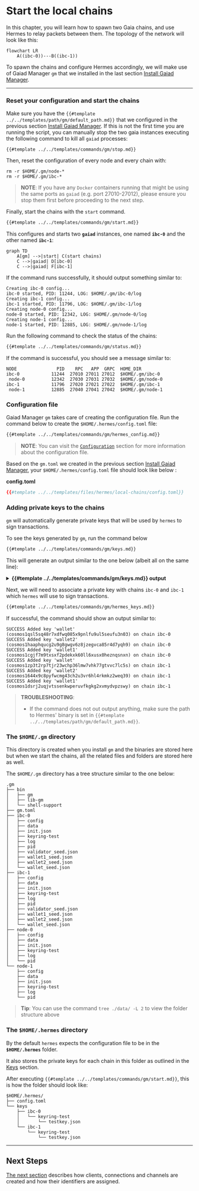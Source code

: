 # Start the local chains

In this chapter, you will learn how to spawn two Gaia chains, and use Hermes to relay packets between them. The topology of the network will look like this:

```mermaid
flowchart LR
    A((ibc-0))---B((ibc-1))
```

To spawn the chains and configure Hermes accordingly, we will make use of Gaiad Manager `gm` that we installed in the last section [Install Gaiad Manager](../pre-requisites/gaiad-manager.md).

---

### Reset your configuration and start the chains

Make sure you have the `{{#template ../../templates/path/gm/default_path.md}}` that we configured in the previous section [Install Gaiad Manager](../pre-requisites/gaiad-manager.md). If this is not the first time you are running the script, you can manually stop the two gaia instances executing the following command to kill all `gaiad` processes:

```shell
{{#template ../../templates/commands/gm/stop.md}}
```

Then, reset the configuration of every node and every chain with:
```shell
rm -r $HOME/.gm/node-*
rm -r $HOME/.gm/ibc-*
```


> __NOTE__: If you have any `Docker` containers running that might be using the same ports as `gaiad` (e.g. port 27010-27012), please ensure you stop them first before proceeding to the next step.

Finally, start the chains with the `start` command.

```bash
{{#template ../../templates/commands/gm/start.md}}
```

This configures and starts two __`gaiad`__ instances, one named __`ibc-0`__ and the other named __`ibc-1`__:

```mermaid
graph TD
    A[gm] -->|start| C(start chains)
    C -->|gaiad| D[ibc-0]
    C -->|gaiad| F[ibc-1]
```

If the command runs successfully, it should output something similar to:

```shell
Creating ibc-0 config...
ibc-0 started, PID: 11244, LOG: $HOME/.gm/ibc-0/log
Creating ibc-1 config...
ibc-1 started, PID: 11796, LOG: $HOME/.gm/ibc-1/log
Creating node-0 config...
node-0 started, PID: 12342, LOG: $HOME/.gm/node-0/log
Creating node-1 config...
node-1 started, PID: 12885, LOG: $HOME/.gm/node-1/log
```

Run the following command to check the status of the chains:

```bash
{{#template ../../templates/commands/gm/status.md}}
```

If the command is successful, you should see a message similar to:
```
NODE               PID    RPC   APP  GRPC  HOME_DIR
ibc-0            11244  27010 27011 27012  $HOME/.gm/ibc-0
 node-0          12342  27030 27031 27032  $HOME/.gm/node-0
ibc-1            11796  27020 27021 27022  $HOME/.gm/ibc-1
 node-1          12885  27040 27041 27042  $HOME/.gm/node-1
```



### Configuration file

Gaiad Manager `gm` takes care of creating the configuration file. Run the command below to create the `$HOME/.hermes/config.toml` file:

```bash
{{#template ../../templates/commands/gm/hermes_config.md}}
```
>__NOTE__: You can visit the [`Configuration`](../../documentation/configuration/index.md) section for more information about the configuration file.

Based on the `gm.toml` we created in the previous section [Install Gaiad Manager](../pre-requisites/gaiad-manager.md), your `$HOME/.hermes/config.toml` file should look like below :

__config.toml__

```toml
{{#template ../../templates/files/hermes/local-chains/config.toml}}
```

### Adding private keys to the chains

`gm` will automatically generate private keys that will be used by `hermes` to sign transactions.

To see the keys generated by `gm`, run the command below

```bash
{{#template ../../templates/commands/gm/keys.md}}
```

This will generate an output similar to the one below (albeit all on the same line):

<details><summary style="font-weight:bold">{{#template ../../templates/commands/gm/keys.md}} output</summary>

```
"$HOME/go/bin/gaiad" keys list --keyring-backend test --keyring-dir "$HOME/.gm/ibc-0"

- name: validator
address: cosmos1a5545h09sdzwgjpraasgkvu0f585lc33k9h4kx
pubkey: cosmospub1addwnpepqw5j24lg0ya34umnrn7akxuks3as2ktggndxg37cnfsx2fl5xkl8ymte6c2
mnemonic: "confirm path season shiver adjust order quarter now empower crystal busy foam pony web chaos bachelor magnet imitate audit wear spike chunk garlic sport"

- name: wallet
address: cosmos14czpvfgzcr06astyylahshcexzwm0j9ne6h5p5
pubkey: cosmospub1addwnpepqdcmngqappsxp6jp53atfx6kt5p7d6vce4un3mfvsa8gtml5n8lj2yh29q9
mnemonic: "brass exhibit artist beef album canvas liar fine water wave bus rose sunny permit strategy eight stove legal sustain vessel offer great book loan"

- name: wallet1
address: cosmos1qs5nmmf7jall4sm38fjssxfw5ay87mfp22p3xm
pubkey: cosmospub1addwnpepqtxfgjxg8xrc9xrzqyfs3ud6svmu7wrt608s80d0t0g93rylu4kd7kpckj6
mnemonic: "puzzle pole beyond announce clip else cause airport index pencil intact camp leisure pole nasty put meat cover garage ripple chief unfair destroy spatial"

- name: wallet2
address: cosmos1n7qyhjkfp8szpy7ury7vlejd5wcfc2ysdd9xlx
pubkey: cosmospub1addwnpepq2nuh2a9x9wd6ad78dcft3e8tuds5xs4ypeterl0zenw9ejt0tdvk38yd3z
mnemonic: "february slab crane panther harbor judge artefact ghost clay torch stay cave enrich narrow sausage expand tomato margin wool repeat squeeze couch fork unhappy"

"$HOME/go/bin/gaiad" keys list --keyring-backend test --keyring-dir "$HOME/.gm/ibc-1"

- name: validator
address: cosmos14eg9y3kjlrepk8lmdavw8u5l472sl8e6xv99yk
pubkey: cosmospub1addwnpepq0q4f0aaaq2wycg7y3x8j8gfacazdf3xlxujkjguy2k3gq654jwuyn58hhq
mnemonic: "clarify concert lens mobile hover lucky bulk home elite fix school jungle draw soul excess siren advice accuse shallow copper model absorb salon mystery"

- name: wallet
address: cosmos120jm7xkv49erxty6ec9trs85j8yfgjwwdlsrtz
pubkey: cosmospub1addwnpepqgs0llcm64e7yrpx7hs9fmzqefnwxzfxnujf3qgysdpv8w5aalu2z2e86gs
mnemonic: "shine again similar wheel also frozen equal win ask grit artist quality subject twenty pet scrub olympic ladder puppy balcony blood exotic buddy gather"

- name: wallet1
address: cosmos18ccme8td0zdktcy7dafhurdhx7x8xxx0s445y2
pubkey: cosmospub1addwnpepq045d9qjrkvfxdx39849qdcrny0zr8z2elx6z7kjkgezrvw2enepx98pyxf
mnemonic: "join skill day disease canal alpha sweet sing icon donor relief little wheat borrow silver allow child silent teach then flower deliver arena library"

- name: wallet2
address: cosmos1x45ucdaa3fegemh3x2xp0qtnxl2gv533e2fg6g
pubkey: cosmospub1addwnpepq0ryrcm08l8x5wskhd5dczrduj535fxs9w7wky04ux97amljcffe6ewxymg
mnemonic: "wish burden unfair subway club pulp wood helmet whip decline between maid defense sniff cash guard cargo travel donor nasty saddle tumble service fringe"

"$HOME/go/bin/gaiad" keys list --keyring-backend test --keyring-dir "$HOME/.gm/node-0"
[]

"$HOME/go/bin/gaiad" keys list --keyring-backend test --keyring-dir "$HOME/.gm/node-1"
[]
```

</details>

Next, we will need to associate a private key with chains `ibc-0` and `ibc-1` which `hermes` will use to sign transactions. 

```bash
{{#template ../../templates/commands/gm/hermes_keys.md}}
```

If successful, the command should show an output similar to:

```
SUCCESS Added key 'wallet' (cosmos1qsl5sq48r7xdfwq085x9pnlfu9ul5seufu3n03) on chain ibc-0
SUCCESS Added key 'wallet2' (cosmos1haaphqucg2u9g8gwgv6z8jzegvca85r4d7yqh9) on chain ibc-0
SUCCESS Added key 'wallet1' (cosmos1cgjf7m9txsxf2pdekxk60ll6xusx0heznqsnxn) on chain ibc-0
SUCCESS Added key 'wallet' (cosmos1zp3t2rp7tjr23wchp36lmw7vhk77gtvvc7lc5s) on chain ibc-1
SUCCESS Added key 'wallet2' (cosmos1644x9c8pyfwcmg43ch2u3vr6hl4rkmkz2weq39) on chain ibc-1
SUCCESS Added key 'wallet1' (cosmos1dsrj2uqjvtssenkwperuvfkgkg2xvmydvpzswy) on chain ibc-1
```

> __TROUBLESHOOTING__: 
> - If the command does not out output anything, make sure the path to Hermes' binary is set in `{{#template ../../templates/path/gm/default_path.md}}`.

### The `$HOME/.gm` directory

This directory is created when you install `gm` and the binaries are stored here but when we start the chains, all the related files and folders are stored here as well.

The `$HOME/.gm` directory has a tree structure similar to the one below:

```shell
.gm
├── bin
│   ├── gm
│   ├── lib-gm
│   └── shell-support
├── gm.toml
├── ibc-0
│   ├── config
│   ├── data
│   ├── init.json
│   ├── keyring-test
│   ├── log
│   ├── pid
│   ├── validator_seed.json
│   ├── wallet1_seed.json
│   ├── wallet2_seed.json
│   └── wallet_seed.json
├── ibc-1
│   ├── config
│   ├── data
│   ├── init.json
│   ├── keyring-test
│   ├── log
│   ├── pid
│   ├── validator_seed.json
│   ├── wallet1_seed.json
│   ├── wallet2_seed.json
│   └── wallet_seed.json
├── node-0
│   ├── config
│   ├── data
│   ├── init.json
│   ├── keyring-test
│   ├── log
│   └── pid
└── node-1
    ├── config
    ├── data
    ├── init.json
    ├── keyring-test
    ├── log
    └── pid
```

> __Tip__: You can use the command `tree ./data/ -L 2` to view the folder structure above

### The `$HOME/.hermes` directory

By the default `hermes` expects the configuration file to be in the __`$HOME/.hermes`__ folder.

It also stores the private keys for each chain in this folder as outlined in the [Keys](../../commands/keys/index.md) section.

After executing `{{#template ../../templates/commands/gm/start.md}}`, this is how the folder should look like:

```shell
$HOME/.hermes/
├── config.toml
└── keys
    ├── ibc-0
    │   └── keyring-test
    │       └── testkey.json
    └── ibc-1
        └── keyring-test
            └── testkey.json
```

---

## Next Steps

[The next section](./add-a-new-relay-path.md) describes how clients, connections and channels are created and how their identifiers are assigned.


